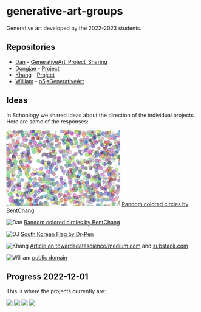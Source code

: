 # generative-art-groups
Generative art developed by the 2022-2023 students.

## Repositories

- [Dan](https://github.com/DanDC25) - [GenerativeArt_Project_Sharing](https://github.com/DanDC25/GenerativeArt_Project_Sharing)
- [Dongjae](https://github.com/dongdongthedingdong) - [Project](https://github.com/dongdongthedingdong/Collaborative-Project)
- [Khang](https://github.com/khangpham24) - [Project](https://github.com/khangpham24/Khang-s-Generative-Art)
- [William](https://github.com/IsNotAvaliable) - [p5jsGenerativeArt](https://github.com/IsNotAvaliable/p5jsGenerativeArt)

## Ideas

In Schoology we shared ideas about the direction of the individual projects. Here are some of the responses:


![Dan](docs/dan2022a.png) [Random colored circles by BentChang](https://www.123rf.com/photo_97863776_random-colored-abstract-overlapping-circles-bubbles-or-ellipses-digital-generative-art-for-design-te.html)

![Dan](https://github.com/DanDC25/GenerativeArt_Project_Sharing/blob/main/Screen%20Shot%202022-11-25%20at%2010.29.35.png) [Random colored circles by BentChang](https://www.123rf.com/photo_97863776_random-colored-abstract-overlapping-circles-bubbles-or-ellipses-digital-generative-art-for-design-te.html)

![DJ](docs/dj2022.png) [South Korean Flag by Dr-Pen](https://wall.alphacoders.com/big.php?i=896462)

![Khang](docs/khang2022.png) [Article on towardsdatascience/medium.com](https://medium.com/m/global-identity?redirectUrl=https%3A%2F%2Ftowardsdatascience.com%2Fhow-i-used-ai-to-reimagine-10-famous-landscape-paintings-3e2924e03f79) and [substack.com](https://thealgorithmicbridge.substack.com/p/ai-reimagines-10-famous-landscape)

![William](docs/william2022.png) [public domain](https://www.publicdomainpictures.net/en/view-image.php?image=378643&picture=colorful-box-repeating-pattern)

## Progress 2022-12-01

This is where the projects currently are:

<img src="docs/2022-12-01_dan.png" width="24%"> <img src="docs/2022-12-01_dongjae.png" width="24%"> <img src="docs/2022-12-01_khang.png" width="24%"> <img src="docs/2022-12-01_william.png" width="24%">


